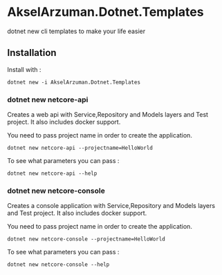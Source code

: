 # AkselArzuman.Dotnet.Templates

dotnet new cli templates to make your life easier

## Installation

Install with :

`dotnet new -i AkselArzuman.Dotnet.Templates`

### dotnet new netcore-api

Creates a web api with Service,Repository and Models layers and Test project. It also includes docker support.

You need to pass project name in order to create the application.

`dotnet new netcore-api --projectname=HelloWorld`

To see what parameters you can pass :

`dotnet new netcore-api --help`

### dotnet new netcore-console

Creates a console application with Service,Repository and Models layers and Test project. It also includes docker support.

You need to pass project name in order to create the application.

`dotnet new netcore-console --projectname=HelloWorld`

To see what parameters you can pass :

`dotnet new netcore-console --help`